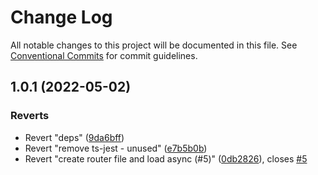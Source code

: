 # Change Log

All notable changes to this project will be documented in this file.
See [Conventional Commits](https://conventionalcommits.org) for commit guidelines.

## 1.0.1 (2022-05-02)


### Reverts

* Revert "deps" ([9da6bff](https://github.com/MXPOL/velo-external-db/commit/9da6bff642a4abf35e32fae7c82fd1c14bbd4eb3))
* Revert "remove ts-jest - unused" ([e7b5b0b](https://github.com/MXPOL/velo-external-db/commit/e7b5b0b416fc920a8d2b9d2f8ddf55393ad836f0))
* Revert "create router file and load async (#5)" ([0db2826](https://github.com/MXPOL/velo-external-db/commit/0db2826661d6ce07521a5fd9a946af7365879cc7)), closes [#5](https://github.com/MXPOL/velo-external-db/issues/5)
